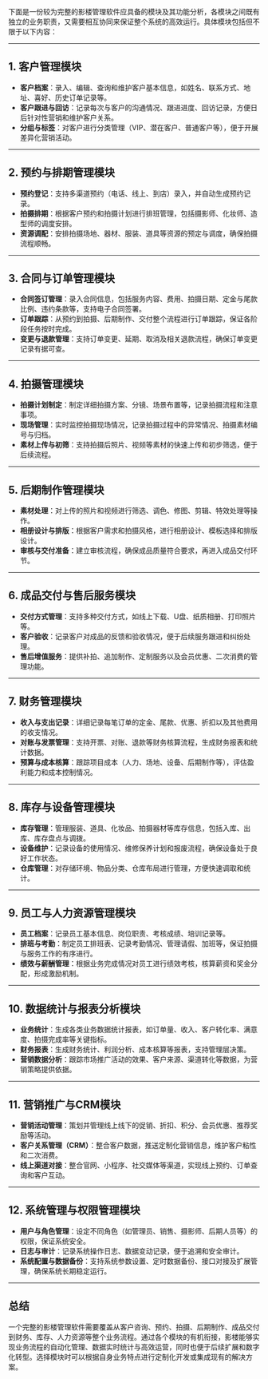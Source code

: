 下面是一份较为完整的影楼管理软件应具备的模块及其功能分析，各模块之间既有独立的业务职责，又需要相互协同来保证整个系统的高效运行。具体模块包括但不限于以下内容：

---

## 1. 客户管理模块

- **客户档案**：录入、编辑、查询和维护客户基本信息，如姓名、联系方式、地址、喜好、历史订单记录等。
- **客户跟进与回访**：记录每次与客户的沟通情况、跟进进度、回访记录，方便日后针对性营销和维护客户关系。
- **分组与标签**：对客户进行分类管理（VIP、潜在客户、普通客户等），便于开展差异化营销活动。

---

## 2. 预约与排期管理模块

- **预约登记**：支持多渠道预约（电话、线上、到店）录入，并自动生成预约记录。
- **拍摄排期**：根据客户预约和拍摄计划进行排班管理，包括摄影师、化妆师、造型师的调度安排。
- **资源调配**：安排拍摄场地、器材、服装、道具等资源的预定与调度，确保拍摄流程顺畅。

---

## 3. 合同与订单管理模块

- **合同签订管理**：录入合同信息，包括服务内容、费用、拍摄日期、定金与尾款比例、违约条款等，支持电子合同签署。
- **订单跟踪**：从预约到拍摄、后期制作、交付整个流程进行订单跟踪，保证各阶段任务按时完成。
- **变更与退款管理**：支持订单变更、延期、取消及相关退款流程，确保订单变更记录有据可查。

---

## 4. 拍摄管理模块

- **拍摄计划制定**：制定详细拍摄方案、分镜、场景布置等，记录拍摄流程和注意事项。
- **现场管理**：实时监控拍摄现场情况，记录拍摄过程中的异常情况、拍摄素材编号与归档。
- **素材上传与初筛**：支持拍摄后照片、视频等素材的快速上传和初步筛选，便于后续流程。

---

## 5. 后期制作管理模块

- **素材处理**：对上传的照片和视频进行筛选、调色、修图、剪辑、特效处理等操作。
- **相册设计与排版**：根据客户需求和拍摄风格，进行相册设计、模板选择和排版设计。
- **审核与交付准备**：建立审核流程，确保成品质量符合要求，再进入成品交付环节。

---

## 6. 成品交付与售后服务模块

- **交付方式管理**：支持多种交付方式，如线上下载、U盘、纸质相册、打印照片等。
- **客户验收**：记录客户对成品的反馈和验收情况，便于后续服务跟进和纠纷处理。
- **售后增值服务**：提供补拍、追加制作、定制服务以及会员优惠、二次消费的管理功能。

---

## 7. 财务管理模块

- **收入与支出记录**：详细记录每笔订单的定金、尾款、优惠、折扣以及其他费用的收支情况。
- **对账与发票管理**：支持开票、对账、退款等财务核算流程，生成财务报表和统计数据。
- **预算与成本核算**：跟踪项目成本（人力、场地、设备、后期制作等），评估盈利能力和成本控制情况。

---

## 8. 库存与设备管理模块

- **库存管理**：管理服装、道具、化妆品、拍摄器材等库存信息，包括入库、出库、库存盘点与调拨。
- **设备维护**：记录设备的使用情况、维修保养计划和报废流程，确保设备处于良好工作状态。
- **仓库管理**：对存储环境、物品分类、仓库布局进行管理，方便快速调取和统计。

---

## 9. 员工与人力资源管理模块

- **员工档案**：记录员工基本信息、岗位职责、考核成绩、培训记录等。
- **排班与考勤**：制定员工排班表、记录考勤情况、管理请假、加班等，保证拍摄与服务工作的有序进行。
- **绩效与薪酬管理**：根据业务完成情况对员工进行绩效考核，核算薪资和奖金分配，形成激励机制。

---

## 10. 数据统计与报表分析模块

- **业务统计**：生成各类业务数据统计报表，如订单量、收入、客户转化率、满意度、拍摄完成率等关键指标。
- **财务报表**：生成财务统计、利润分析、成本核算等报表，支持管理层决策。
- **营销数据分析**：跟踪市场推广活动的效果、客户来源、渠道转化等数据，为营销策略提供依据。

---

## 11. 营销推广与CRM模块

- **营销活动管理**：策划并管理线上线下的促销、折扣、积分、会员优惠、推荐奖励等活动。
- **客户关系管理（CRM）**：整合客户数据，推送定制化营销信息，维护客户粘性和二次消费。
- **线上渠道对接**：整合官网、小程序、社交媒体等渠道，实现线上预约、订单查询和客户互动。

---

## 12. 系统管理与权限管理模块

- **用户与角色管理**：设定不同角色（如管理员、销售、摄影师、后期人员等）的权限，保证系统安全。
- **日志与审计**：记录系统操作日志、数据变动记录，便于追溯和安全审计。
- **系统配置与数据备份**：支持系统参数设置、定时数据备份、接口对接及扩展管理，确保系统长期稳定运行。

---

## 总结

一个完整的影楼管理软件需要覆盖从客户咨询、预约、拍摄、后期制作、成品交付到财务、库存、人力资源等整个业务流程。通过各个模块的有机衔接，影楼能够实现业务流程的自动化管理、数据实时统计与高效运营，同时也便于后续扩展和数字化转型。选择模块时可以根据自身业务特点进行定制化开发或集成现有的解决方案。

